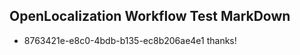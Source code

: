 ## OpenLocalization Workflow Test MarkDown
* 8763421e-e8c0-4bdb-b135-ec8b206ae4e1 thanks!

<!--HONumber=Nov16_HO1-->


